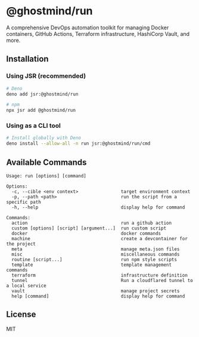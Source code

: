 # @ghostmind/run

A comprehensive DevOps automation toolkit for managing Docker containers, GitHub Actions, Terraform infrastructure, HashiCorp Vault, and more.

## Installation

### Using JSR (recommended)

```bash
# Deno
deno add jsr:@ghostmind/run

# npm
npx jsr add @ghostmind/run
```

### Using as a CLI tool

```bash
# Install globally with Deno
deno install --allow-all -n run jsr:@ghostmind/run/cmd
```

## Available Commands

```
Usage: run [options] [command]

Options:
  -c, --cible <env context>                target environment context
  -p, --path <path>                        run the script from a specific path
  -h, --help                               display help for command

Commands:
  action                                   run a github action
  custom [options] [script] [argument...]  run custom script
  docker                                   docker commands
  machine                                  create a devcontainer for the project
  meta                                     manage meta.json files
  misc                                     miscellaneous commands
  routine [script...]                      run npm style scripts
  template                                 template management commands
  terraform                                infrastructure definition
  tunnel                                   Run a cloudflared tunnel to a local service
  vault                                    manage project secrets
  help [command]                           display help for command
```

## License

MIT

